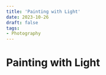 ```yaml
---
title: 'Painting with Light'
date: 2023-10-26
draft: false
tags: 
- Photography
---
```


# Painting with Light
